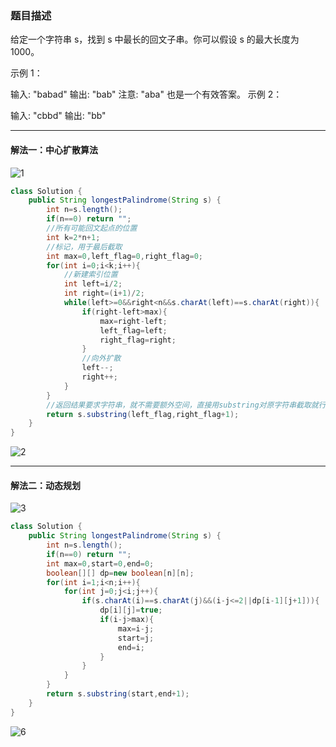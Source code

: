 ### 题目描述
给定一个字符串 s，找到 s 中最长的回文子串。你可以假设 s 的最大长度为 1000。

示例 1：

输入: "babad"
输出: "bab"
注意: "aba" 也是一个有效答案。
示例 2：

输入: "cbbd"
输出: "bb"
***
#### 解法一：中心扩散算法
![1](https://gitee.com//junchao-ustc/picture/raw/master/img/20200509164913.png)

```java
class Solution {
    public String longestPalindrome(String s) {
        int n=s.length();
        if(n==0) return "";
        //所有可能回文起点的位置
        int k=2*n+1;
        //标记，用于最后截取
        int max=0,left_flag=0,right_flag=0;
        for(int i=0;i<k;i++){
            //新建索引位置
            int left=i/2;
            int right=(i+1)/2;
            while(left>=0&&right<n&&s.charAt(left)==s.charAt(right)){
                if(right-left>max){
                    max=right-left;
                    left_flag=left;
                    right_flag=right;
                }
                //向外扩散
                left--;
                right++;
            }
        }
        //返回结果要求字符串，就不需要额外空间，直接用substring对原字符串截取就行
        return s.substring(left_flag,right_flag+1);
    }
}
```
![2](https://gitee.com//junchao-ustc/picture/raw/master/img/20200509164918.png)
***
#### 解法二：动态规划
![3](https://gitee.com//junchao-ustc/picture/raw/master/img/20200509164921.png)

```java
class Solution {
    public String longestPalindrome(String s) {
        int n=s.length();
        if(n==0) return "";
        int max=0,start=0,end=0;
        boolean[][] dp=new boolean[n][n];
        for(int i=1;i<n;i++){
            for(int j=0;j<i;j++){
                if(s.charAt(i)==s.charAt(j)&&(i-j<=2||dp[i-1][j+1])){
                    dp[i][j]=true;
                    if(i-j>max){
                        max=i-j;
                        start=j;
                        end=i;
                    }
                }
            }
        }
        return s.substring(start,end+1);
    }
}
```
![6](https://gitee.com//junchao-ustc/picture/raw/master/img/20200509164927.png)